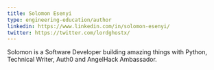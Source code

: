 ```yaml
---
title: Solomon Esenyi
type: engineering-education/author
linkedin: https://www.linkedin.com/in/solomon-esenyi/
twitter: https://twitter.com/lordghostx/
---
```

Solomon is a Software Developer building amazing things with Python, Technical Writer, Auth0 and AngelHack Ambassador.
